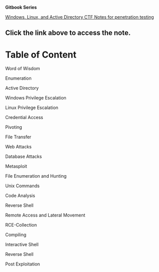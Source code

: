 **Gitbook Series**

[Windows, Linux, and Active Directory CTF Notes for penetration testing](https://iptracej.gitbook.io/windows-linux-and-active-directory-ctf-notes)

Click the link above to access the note.
---

# Table of Content

Word of Wisdom&#x20;

Enumeration

Active Directory

Windows Privilege Escalation

Linux Privilege Escalation

Credential Access

Pivoting&#x20;

File Transfer

Web Attacks

Database Attacks

Metasploit

File Enumeration and Hunting

Unix Commands

Code Analysis

Reverse Shell&#x20;

Remote Access and Lateral Movement

RCE-Collection

Compiling

Interactive Shell

Reverse Shell

Post Exploitation
